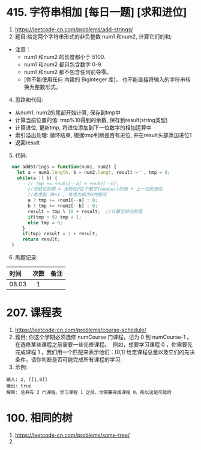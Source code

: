 # 415. 字符串相加 [每日一题] [求和进位]
1. https://leetcode-cn.com/problems/add-strings/
2. 题目:给定两个字符串形式的非负整数 num1 和num2, 计算它们的和;
+ 注意：
  - num1 和num2 的长度都小于 5100.
  - num1 和num2 都只包含数字 0-9.
  - num1 和num2 都不包含任何前导零。
  - [你不能使用任何 内建的 BigInteger 库]， 也不能直接将输入的字符串转换为整数形式。

4. 思路和代码:
  + 从num1, num2的尾部开始计算, 保存到tmp中
  + 计算当前位置的值: tmp%10得到的余数, 保存到result(string类型)
  + 计算进位, 更新tmp, 将进位添加到下一位数字的相加运算中
  + 索引溢出处理: 循环结束, 根据tmp判断是否有进位, 并在result头部添加进位1
  + 返回result

5. 代码:
```js
  var addStrings = function(num1, num2) {
    let a = num1.length, b = num2.lengt, result ='', tmp = 0;
    while(a || b) {
        // tmp += +num1[--a] + +num2[--b];
        //当前位的和 = 当前位的2个数字(number)的和 + 上一次的进位
        //考虑到 39+1 , 考虑为和为0的情况
        a ? tmp += +num1[--a] : 0;  
        b ? tmp += +num2[--b] : 0; 
        result = tmp % 10 + result;  //计算当前位的值
        if(tmp > 9) tmp = 1; 
        else tmp = 0;
      }
      if(tmp) result = 1 + result;
      return result;
  }
```


6. 刷题记录:

|  时间   | 次数  | 备注  | 
| :---- | :----: | :---- |
| 08.03  |   1  | 


# 207. 课程表
1. https://leetcode-cn.com/problems/course-schedule/
2. 题目;
你这个学期必须选修 numCourse 门课程，记为 0 到 numCourse-1 。
在选修某些课程之前需要一些先修课程。 
例如，想要学习课程 0 ，你需要先完成课程 1 ，我们用一个匹配来表示他们：[0,1]
给定课程总量以及它们的先决条件，请你判断是否可能完成所有课程的学习.
3. 示例:
```
输入: 2, [[1,0]] 
输出: true
解释: 总共有 2 门课程。学习课程 1 之前，你需要完成课程 0。所以这是可能的

```

# 100. 相同的树
1. https://leetcode-cn.com/problems/same-tree/
2. 